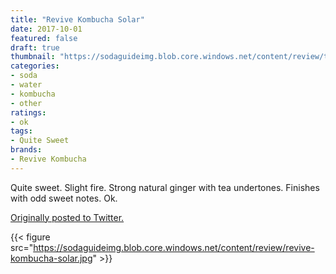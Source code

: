 ```yaml
---
title: "Revive Kombucha Solar"
date: 2017-10-01
featured: false
draft: true
thumbnail: "https://sodaguideimg.blob.core.windows.net/content/review/thumbs/revive-kombucha-solar.jpg"
categories:
- soda
- water
- kombucha
- other
ratings:
- ok
tags:
- Quite Sweet
brands:
- Revive Kombucha
---
```


Quite sweet. Slight fire. Strong natural ginger with tea undertones. Finishes with odd sweet notes. Ok.

[Originally posted to Twitter.](https://twitter.com/Cavorter/status/914563175575638017)

{{< figure src="https://sodaguideimg.blob.core.windows.net/content/review/revive-kombucha-solar.jpg" >}}

